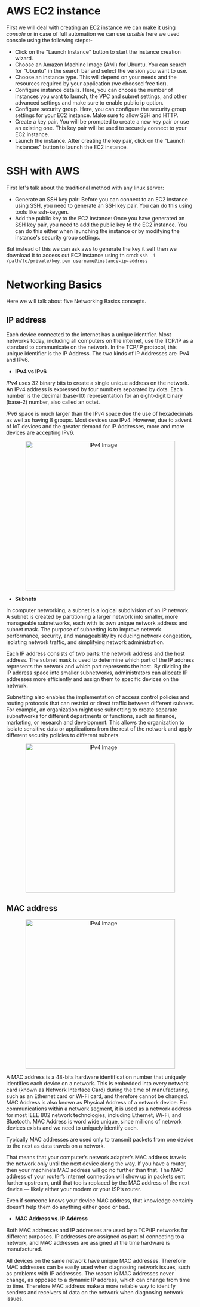 # AWS EC2 instance
First we will deal with creating an EC2 instance we can make it using *console* or in case of full automation we can use *ansible*
here we used console using the following steps:-
* Click on the "Launch Instance" button to start the instance creation wizard.
* Choose an Amazon Machine Image (AMI) for Ubuntu. You can search for "Ubuntu" in the search bar and select the version you want to use.
* Choose an instance type. This will depend on your needs and the resources required by your application (we choosed free tier).
* Configure instance details. Here, you can choose the number of instances you want to launch, the VPC and subnet settings, and other advanced settings and make sure to enable public ip option.
* Configure security group. Here, you can configure the security group settings for your EC2 instance. Make sure to allow SSH and HTTP.
* Create a key pair. You will be prompted to create a new key pair or use an existing one. This key pair will be used to securely connect to your EC2 instance.
* Launch the instance. After creating the key pair, click on the "Launch Instances" button to launch the EC2 instance.


# SSH with AWS
First let's talk about the traditional method with any linux server:
* Generate an SSH key pair: Before you can connect to an EC2 instance using SSH, you need to generate an SSH key pair. You can do this using tools like ssh-keygen.
* Add the public key to the EC2 instance: Once you have generated an SSH key pair, you need to add the public key to the EC2 instance. You can do this either when launching the instance or by modifying the instance's security group settings.


But instead of this we can ask aws to generate the key it self then we download it to access out EC2 instance using th cmd:
``` ssh -i /path/to/private/key.pem username@instance-ip-address ```

# Networking Basics
Here we will talk about five Networking Basics concepts.
## IP address
Each device connected to the internet has a unique identifier. Most networks today, including all computers on the internet, use the TCP/IP as a standard to communicate on the network. In the TCP/IP protocol, this unique identifier is the IP Address. The two kinds of IP Addresses are IPv4 and IPv6.
* **IPv4 vs IPv6**

*IPv4* uses 32 binary bits to create a single unique address on the network. An IPv4 address is expressed by four numbers separated by dots. Each number is the decimal (base-10) representation for an eight-digit binary (base-2) number, also called an octet.

*IPv6* space is much larger than the IPv4 space due the use of hexadecimals as well as having 8 groups. Most devices use IPv4. However, due to advent of IoT devices and the greater demand for IP Addresses, more and more devices are accepting IPv6.
<p align="center">
  <img src="https://signal.avg.com/hs-fs/hubfs/Blog_Content/Avg/Signal/AVG%20Signal%20Images/IPv4%20vs.%20IPv6%20addresses%20(Signal)/IPv4-vs-IPv6-EN.png?width=1320&name=IPv4-vs-IPv6-EN.png" alt="IPv4 Image" width="400" style="display: block; margin: auto;">
</p>

* **Subnets**

In computer networking, a subnet is a logical subdivision of an IP network. A subnet is created by partitioning a larger network into smaller, more manageable subnetworks, each with its own unique network address and subnet mask. The purpose of subnetting is to improve network performance, security, and manageability by reducing network congestion, isolating network traffic, and simplifying network administration.

Each IP address consists of two parts: the network address and the host address. The subnet mask is used to determine which part of the IP address represents the network and which part represents the host. By dividing the IP address space into smaller subnetworks, administrators can allocate IP addresses more efficiently and assign them to specific devices on the network.

Subnetting also enables the implementation of access control policies and routing protocols that can restrict or direct traffic between different subnets. For example, an organization might use subnetting to create separate subnetworks for different departments or functions, such as finance, marketing, or research and development. This allows the organization to isolate sensitive data or applications from the rest of the network and apply different security policies to different subnets.
<p align="center">
  <img src="https://miro.medium.com/v2/resize:fit:720/format:webp/1*8TdQgHnfpUwxUz7J-FRVxA.png" alt="IPv4 Image" width="400" style="display: block; margin: auto;">
</p>

## MAC address
<p align="center">
  <img src="https://miro.medium.com/v2/resize:fit:720/format:webp/1*FLrfO7JzkOWSBkPBYly37w.png" alt="IPv4 Image" width="400" style="display: block; margin: auto;">
</p>
A MAC address is a 48-bits hardware identification number that uniquely identifies each device on a network. This is embedded into every network card (known as Network Interface Card) during the time of manufacturing, such as an Ethernet card or Wi-Fi card, and therefore cannot be changed. MAC Address is also known as Physical Address of a network device. For communications within a network segment, it is used as a network address for most IEEE 802 network technologies, including Ethernet, Wi-Fi, and Bluetooth. MAC Address is word wide unique, since millions of network devices exists and we need to uniquely identify each.

Typically MAC addresses are used only to transmit packets from one device to the next as data travels on a network.

That means that your computer’s network adapter’s MAC address travels the network only until the next device along the way. If you have a router, then your machine’s MAC address will go no further than that. The MAC address of your router’s internet connection will show up in packets sent further upstream, until that too is replaced by the MAC address of the next device — likely either your modem or your ISP’s router.

Even if someone knows your device MAC address, that knowledge certainly doesn’t help them do anything either good or bad.

* **MAC Address vs. IP Address**

Both MAC addresses and IP addresses are used by a TCP/IP networks for different purposes. IP addresses are assigned as part of connecting to a network, and MAC addresses are assigned at the time hardware is manufactured.

All devices on the same network have unique MAC addresses. Therefore MAC addresses can be easily used when diagnosing network issues, such as problems with IP addresses. The reason is MAC addresses never change, as opposed to a dynamic IP address, which can change from time to time. Therefore MAC address make a more reliable way to identify senders and receivers of data on the network when diagnosing network issues.
